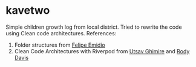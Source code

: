 # kavetwo
Simple children growth log from local district. Tried to rewrite the code using Clean code architectures.
References:
1. Folder structures from [Felipe Emidio](https://felipeemidio.medium.com/folder-structure-for-flutter-with-clean-architecture-how-i-do-bbe29225774f)
2. Clean Code Architectures with Riverpod from [Utsav Ghimire](https://theutsavg1.medium.com/implementing-clean-architecture-with-riverpod-for-modular-flutter-apps-7d21acfa9db0) and [Rody Davis](https://www.youtube.com/redirect?event=video_description&redir_token=QUFFLUhqbnJXOTJ1NXNOU3lySl9BekdNd1VnZzFXYldoUXxBQ3Jtc0ttRXFGcjBJcDQ2YW5aQUg1Y1A3Y1R1eGVGX0EtSDZsTDR0VjE5Q3FMaW1MQjczX2R4RjNQSTJKS2otdkMtdVpPNTBKclVTTGNibVRaQmU5ZFFTVmotQ2UwZkVtc045VUs0TVdOZGhfc1lzbUNZLUFmUQ&q=https%3A%2F%2Fgithub.com%2Frodydavis%2Fflutter_todo_app&v=WvGHJef7O-g)
